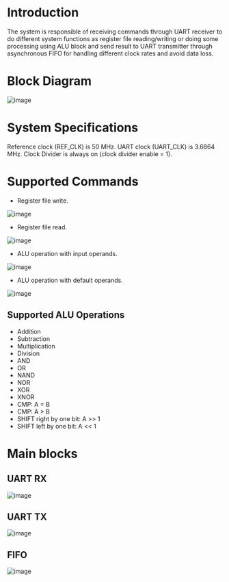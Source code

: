 # **Introduction** 
The system is responsible of receiving commands through UART receiver to do different system functions as register file reading/writing or doing some processing using ALU block and send result to UART transmitter through asynchronous FIFO for handling different clock rates and avoid data loss.

# **Block Diagram**

![image](https://github.com/user-attachments/assets/37e2ec44-5c1d-4d18-9a52-ef0ba1afd1cb)

# **System Specifications** 
Reference clock (REF_CLK) is 50 MHz.
UART clock (UART_CLK) is 3.6864 MHz.
Clock Divider is always on (clock divider enable = 1).

# **Supported Commands**
- Register file write.
  
![image](https://github.com/user-attachments/assets/27b3329c-4535-411e-bd0f-35c19714a93f)

- Register file read.

![image](https://github.com/user-attachments/assets/654c4b1f-58a1-4a03-831e-12b887295234)


- ALU operation with input operands.

![image](https://github.com/user-attachments/assets/0d05cb13-b2d2-4694-9de8-f8994faa39b9)


- ALU operation with default operands.

![image](https://github.com/user-attachments/assets/ce6e3981-1e61-44a5-892b-d14154ce911b)


 ## Supported ALU Operations

 - Addition
 - Subtraction
 - Multiplication
 - Division
 - AND
 - OR
 - NAND
 - NOR
 - XOR
 - XNOR
 - CMP: A = B
 - CMP: A > B
 - SHIFT right by one bit: A >> 1
 - SHIFT left by one bit: A << 1

# **Main blocks**

 ## UART RX

 ![image](https://github.com/user-attachments/assets/cd10bf5e-363b-400d-98c0-4a2c2b33c818)

 ## UART TX

 ![image](https://github.com/user-attachments/assets/07b69a43-e8df-409c-bebf-d90e701b9d89)

 ## FIFO 
 
![image](https://github.com/user-attachments/assets/a62da064-f13e-4db2-b6b3-d65d730fbd51)




